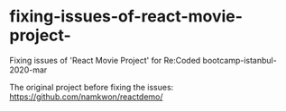 # fixing-issues-of-react-movie-project-
Fixing issues of 'React Movie Project' for Re:Coded bootcamp-istanbul-2020-mar

The original project before fixing the issues:
https://github.com/namkwon/reactdemo/
